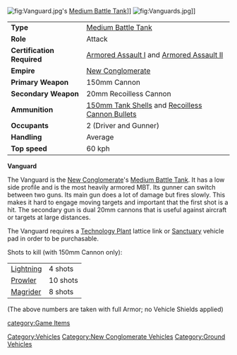 ![](Vanguard.jpg "fig:Vanguard.jpg")'s [Medium Battle
Tank](Medium_Battle_Tank "wikilink")\]\]
![](Vanguards.jpg "fig:Vanguards.jpg")\]\]

|                            |                                                                                                                          |
|----------------------------|--------------------------------------------------------------------------------------------------------------------------|
| **Type**                   | [Medium Battle Tank](Medium_Battle_Tank "wikilink")                                                                      |
| **Role**                   | Attack                                                                                                                   |
| **Certification Required** | [Armored Assault I](Armored_Assault_I "wikilink") and [Armored Assault II](Armored_Assault_II "wikilink")                |
| **Empire**                 | [New Conglomerate](New_Conglomerate "wikilink")                                                                          |
| **Primary Weapon**         | 150mm Cannon                                                                                                             |
| **Secondary Weapon**       | 20mm Recoilless Cannon                                                                                                   |
| **Ammunition**             | [150mm Tank Shells](Tank_Shell_(150mm) "wikilink") and [Recoilless Cannon Bullets](Recoilless_Cannon_Bullets "wikilink") |
| **Occupants**              | 2 (Driver and Gunner)                                                                                                    |
| **Handling**               | Average                                                                                                                  |
| **Top speed**              | 60 kph                                                                                                                   |

**Vanguard**

The Vanguard is the [New Conglomerate](New_Conglomerate "wikilink")'s
[Medium Battle Tank](Medium_Battle_Tank "wikilink"). It has a low side
profile and is the most heavily armored MBT. Its gunner can switch
between two guns. Its main gun does a lot of damage but fires slowly.
This makes it hard to engage moving targets and important that the first
shot is a hit. The secondary gun is dual 20mm cannons that is useful
against aircraft or targets at large distances.

The Vanguard requires a [Technology Plant](Technology_Plant "wikilink")
lattice link or [Sanctuary](Sanctuary "wikilink") vehicle pad in order
to be purchasable.

Shots to kill (with 150mm Cannon only):

|                                   |          |
|-----------------------------------|----------|
| [Lightning](Lightning "wikilink") | 4 shots  |
| [Prowler](Prowler "wikilink")     | 10 shots |
| [Magrider](Magrider "wikilink")   | 8 shots  |

(The above numbers are taken with full Armor; no Vehicle Shields
applied)

[category:Game Items](category:Game_Items "wikilink")

[Category:Vehicles](Category:Vehicles "wikilink") [Category:New
Conglomerate Vehicles](Category:New_Conglomerate_Vehicles "wikilink")
[Category:Ground Vehicles](Category:Ground_Vehicles "wikilink")